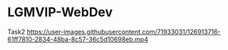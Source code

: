 # LGMVIP-WebDev

Task2
https://user-images.githubusercontent.com/71933031/126913716-61ff7810-2834-48ba-8c57-36c5d10698eb.mp4
